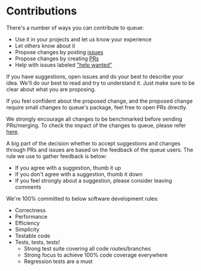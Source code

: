 # Contributions
There's a number of ways you can contribute to queue:

- Use it in your projects and let us know your experience
- Let others know about it
- Propose changes by posting [issues](https://github.com/ef-ds/queue/issues)
- Propose changes by creating [PRs](https://github.com/ef-ds/queue/pulls)
- Help with issues labeled ["help wanted"](https://github.com/ef-ds/queue/labels/help%20wanted)

If you have suggestions, open issues and do your best to describe your idea. We'll do our best to read and try to understand it. Just make sure to be clear about what you are proposing.

If you feel confident about the proposed change, and the proposed change require small changes to queue's package, feel free to open PRs directly.

We strongly encourage all changes to be benchmarked before sending PRs/merging. To check the impact of the changes to queue, please refer [here](UPDATING_QUEUE.md).

A big part of the decision whether to accept suggestions and changes through PRs and issues are based on the feedback of the queue users. The rule we use to gather feedback is below:
- If you agree with a suggestion, thumb it up
- If you don't agree with a suggestion, thumb it down
- If you feel strongly about a suggestion, please consider leaving comments

We're 100% committed to below software development rules:

- Correctness
- Performance
- Efficiency
- Simplicity
- Testable code
- Tests, tests, tests!
  - Strong test suite covering all code routes/branches
  - Strong focus to achieve 100% code coverage everywhere
  - Regression tests are a must
